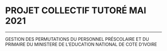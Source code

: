 
<h1>PROJET COLLECTIF TUTORÉ MAI 2021</h1>
<hr/>
<p>GESTION DES PERMUTATIONS DU PERSONNEL
PRÉSCOLAIRE ET DU PRIMAIRE DU MINISTERE DE
L’EDUCATION NATIONAL DE COTE D’IVOIRE</p>


